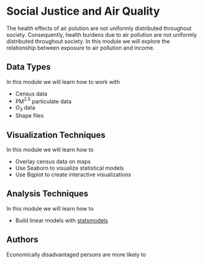 # Social Justice and Air Quality

The health effects of air polution are not uniformly distributed throughout society. 
Consequently, health burdens due to air pollution are not uniformly distributed throughout society.
In this module we will explore the relationship between exposure to air pollution and income.

## Data Types

In this module we will learn how to work with

* Census data 
* PM$^{2.5}$ particulate data
* $O_3$ data
* Shape files

## Visualization Techniques

In this module we will learn how to 

* Overlay census data on maps
* Use Seaborn to visualize statistical models
* Use Bqplot to create interactive visualizations

## Analysis Techniques

In this module we will learn how to

* Build linear models with [statsmodels]()

## Authors


Economically disadvantaged persons are more likely to 
